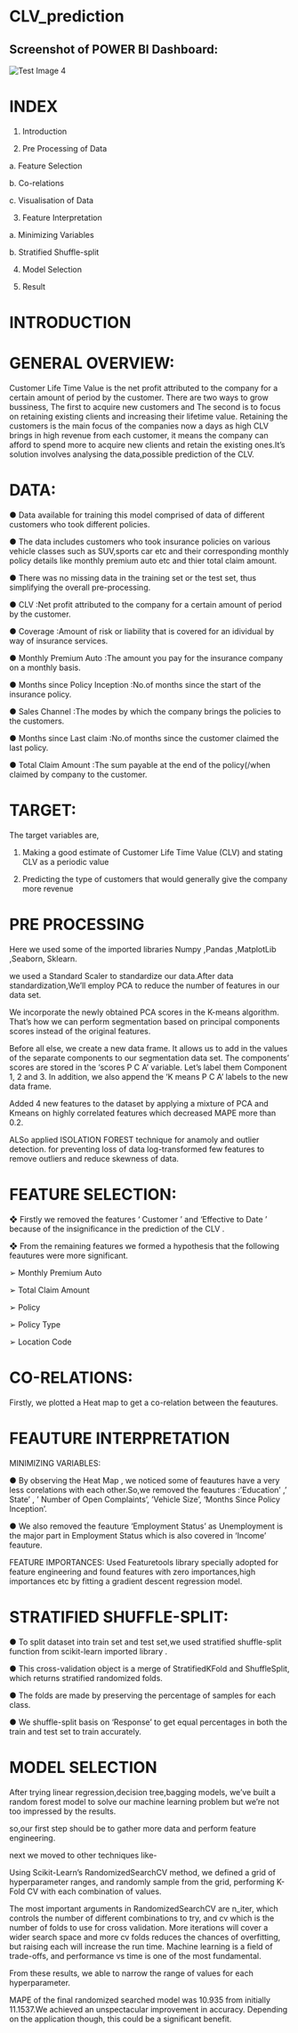 # CLV_prediction

## Screenshot of POWER BI Dashboard:
![Test Image 4](https://github.com/abdulkhaliq0111/CLV_prediction/blob/master/power%20bi%20dashboard%20snapshot.JPG)


# INDEX

1. Introduction

2. Pre Processing of Data

a. Feature Selection

b. Co-relations

c. Visualisation of Data

3. Feature Interpretation

a. Minimizing Variables
 
b. Stratified Shuffle-split
 
4. Model Selection

5. Result

# INTRODUCTION

# GENERAL OVERVIEW:
Customer Life Time Value is the net profit attributed to the company for a certain amount
of period by the customer. There are two ways to grow bussiness, The first to acquire new
customers and The second is to focus on retaining existing clients and increasing their
lifetime value. Retaining the customers is the main focus of the companies now a days as
high CLV brings in high revenue from each customer, it means the company can afford to
spend more to acquire new clients and retain the existing ones.It’s solution involves
analysing the data,possible prediction of the CLV.

# DATA:
● Data available for training this model comprised of data of different customers who
took different policies.

● The data includes customers who took insurance policies on various vehicle classes
such as SUV,sports car etc and their corresponding monthly policy details like
monthly premium auto etc and thier total claim amount.

● There was no missing data in the training set or the test set, thus simplifying the
overall pre-processing.

● CLV :Net profit attributed to the company for a certain
amount of period by the customer.

● Coverage :Amount of risk or liability that is covered for an
idividual by way of insurance services.

● Monthly Premium Auto :The amount you pay for the insurance company on
a monthly basis.

● Months since Policy Inception :No.of months since the start of the insurance
policy.

● Sales Channel :The modes by which the company brings the
policies to the customers.

● Months since Last claim :No.of months since the customer claimed the last
policy.

● Total Claim Amount :The sum payable at the end of the policy(/when
claimed by company to the customer.

# TARGET:
The target variables are,

1. Making a good estimate of Customer Life Time Value (CLV) and stating CLV as a
periodic value

2. Predicting the type of customers that would generally give the company more
revenue

# PRE PROCESSING

Here we used some of the imported libraries Numpy ,Pandas ,MatplotLib ,Seaborn,
Sklearn.

we used a Standard Scaler to standardize our data.After data standardization,We’ll employ PCA to reduce the number of features in our data set.

We incorporate the newly obtained PCA scores in the K-means algorithm. That’s how we can perform segmentation based on principal components scores instead of the original features.

Before all else, we create a new data frame. It allows us to add in the values of the separate components to our segmentation data set. The components’ scores are stored in the ‘scores P C A’ variable. Let’s label them Component 1, 2 and 3. In addition, we also append the ‘K means P C A’ labels to the new data frame.

Added 4 new features to the dataset by applying a mixture of PCA and Kmeans on highly correlated features which decreased MAPE more than 0.2.



ALSo applied ISOLATION FOREST technique for anamoly and outlier detection. for preventing loss of data log-transformed few features to remove outliers and reduce skewness of data.

# FEATURE SELECTION:

❖ Firstly we removed the features ‘ Customer ’ and ‘Effective to Date ’ because of the
insignificance in the prediction of the CLV .

❖ From the remaining features we formed a hypothesis that the following feautures
were more significant.

➢ Monthly Premium Auto

➢ Total Claim Amount

➢ Policy

➢ Policy Type

➢ Location Code


# CO-RELATIONS:

Firstly, we plotted a Heat map to get a co-relation between the feautures.

# FEAUTURE INTERPRETATION
MINIMIZING VARIABLES:

● By observing the Heat Map , we noticed some of feautures have a very less
corelations with each other.So,we removed the feautures :’Education’ ,’ State’ , ’
Number of Open Complaints’, ’Vehicle Size’, ‘Months Since Policy Inception’.

● We also removed the feauture ‘Employment Status’ as Unemployment is the major
part in Employment Status which is also covered in ‘Income’ feauture.

FEATURE IMPORTANCES:
Used Featuretools library specially adopted for feature engineering and found features with zero importances,high importances etc by fitting a gradient descent regression model.

# STRATIFIED SHUFFLE-SPLIT:

● To split dataset into train set and test set,we used stratified shuffle-split function
from scikit-learn imported library .

● This cross-validation object is a merge of StratifiedKFold and ShuffleSplit, which
returns stratified randomized folds.

● The folds are made by preserving the percentage of samples for each class.

● We shuffle-split basis on ‘Response’ to get equal percentages in both the train and
test set to train accurately.

# MODEL SELECTION
After trying linear regression,decision tree,bagging models, we’ve built a random forest model to solve our machine learning problem but we’re not too impressed by the results.

so,our first step should be to gather more data and perform feature engineering.

next we moved to other techniques like-

Using Scikit-Learn’s RandomizedSearchCV method, we defined a grid of hyperparameter ranges, and randomly sample from the grid, performing K-Fold CV with each combination of values.

The most important arguments in RandomizedSearchCV are n_iter, which controls the number of different combinations to try, and cv which is the number of folds to use for cross validation. More iterations will cover a wider search space and more cv folds reduces the chances of overfitting, but raising each will increase the run time. Machine learning is a field of trade-offs, and performance vs time is one of the most fundamental.

From these results, we able to narrow the range of values for each hyperparameter.

MAPE of the final randomized searched model was 10.935 from initially 11.1537.We achieved an unspectacular improvement in accuracy. Depending on the application though, this could be a significant benefit.








